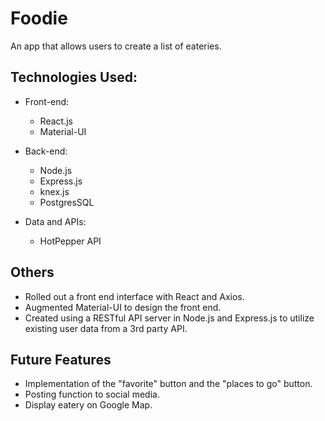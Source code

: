 # Foodie
An app that allows users to create a list of eateries.

## Technologies Used:
- Front-end:
   - React.js
   - Material-UI

- Back-end:
   - Node.js
   - Express.js
   - knex.js
   - PostgresSQL

- Data and APIs:
   - HotPepper API

## Others
- Rolled out a front end interface with React and Axios.
- Augmented Material-UI to design the front end.
- Created using a RESTful API server in Node.js and Express.js to utilize existing user data from a 3rd party API.

## Future Features
- Implementation of the "favorite" button and the "places to go" button.
- Posting function to social media.
- Display eatery on Google Map.
